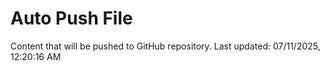 # Auto Push File

Content that will be pushed to GitHub repository.
Last updated: 07/11/2025, 12:20:16 AM